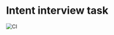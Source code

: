 # Intent interview task
![CI](https://github.com/Jozwiaczek/intent-interview-task/workflows/Test%20and%20build/badge.svg)
